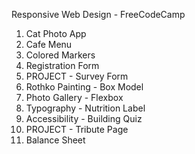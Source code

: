 Responsive Web Design - FreeCodeCamp

1.  Cat Photo App
2.  Cafe Menu
3.  Colored Markers
4.  Registration Form
5.  PROJECT - Survey Form
6.  Rothko Painting - Box Model
7.  Photo Gallery - Flexbox
8.  Typography - Nutrition Label
9.  Accessibility - Building Quiz
10.  PROJECT - Tribute Page
11.  Balance Sheet
